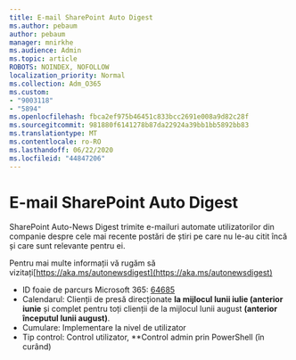 ```yaml
---
title: E-mail SharePoint Auto Digest
ms.author: pebaum
author: pebaum
manager: mnirkhe
ms.audience: Admin
ms.topic: article
ROBOTS: NOINDEX, NOFOLLOW
localization_priority: Normal
ms.collection: Adm_O365
ms.custom:
- "9003118"
- "5894"
ms.openlocfilehash: fbca2ef975b46451c833bcc2691e008a9d82c28f
ms.sourcegitcommit: 981880f6141278b87da22924a39bb1bb5892bb83
ms.translationtype: MT
ms.contentlocale: ro-RO
ms.lasthandoff: 06/22/2020
ms.locfileid: "44847206"
---
```

# <a name="sharepoint-auto-digest-email"></a>E-mail SharePoint Auto Digest

SharePoint Auto-News Digest trimite e-mailuri automate utilizatorilor din companie despre cele mai recente postări de știri pe care nu le-au citit încă și care sunt relevante pentru ei.

Pentru mai multe informații vă rugăm să vizitați[https://aka.ms/autonewsdigest](https://aka.ms/autonewsdigest)

- ID foaie de parcurs Microsoft 365: [64685](https://www.microsoft.com/microsoft-365/roadmap?filters=&featureid=64685)
- Calendarul: Clienții de presă direcționate **la mijlocul lunii iulie (anterior iunie** și complet pentru toți clienții de la mijlocul lunii august **(anterior începutul lunii august)**.
- Cumulare: Implementare la nivel de utilizator
- Tip control: Control utilizator, **Control admin prin PowerShell (în curând)
